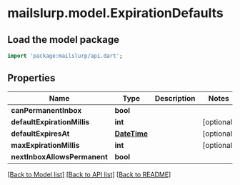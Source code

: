 # mailslurp.model.ExpirationDefaults

## Load the model package
```dart
import 'package:mailslurp/api.dart';
```

## Properties
Name | Type | Description | Notes
------------ | ------------- | ------------- | -------------
**canPermanentInbox** | **bool** |  | 
**defaultExpirationMillis** | **int** |  | [optional] 
**defaultExpiresAt** | [**DateTime**](DateTime) |  | [optional] 
**maxExpirationMillis** | **int** |  | [optional] 
**nextInboxAllowsPermanent** | **bool** |  | 

[[Back to Model list]](../README#documentation-for-models) [[Back to API list]](../README#documentation-for-api-endpoints) [[Back to README]](../README)


